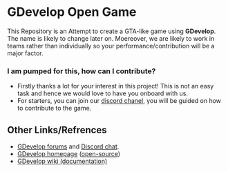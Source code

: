 # GDevelop Open Game  

This Repository is an Attempt to create a GTA-like game using **GDevelop**. The name is likely to change later on. Moereover,
we are likely to work in teams rather than individually so your performance/contribution will be a major factor.

### I am pumped for this, how can I contribute?

* Firstly thanks a lot for your interest in this project! This is not an easy task and hence we would love to have you onboard with us.
* For starters, you can join our [discord chanel](https://discord.gg/xKCf8et), you will be guided on how to contribute to the game.

## Other Links/Refrences

* [GDevelop forums](https://forum.gdevelop-app.com) and [Discord chat](https://discord.gg/rjdYHvj).
* [GDevelop homepage](https://gdevelop-app.com) ([open-source](https://github.com/4ian/GDevelop-website))
* [GDevelop wiki (documentation)](http://wiki.compilgames.net)